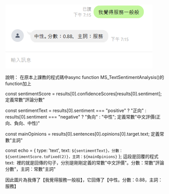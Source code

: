 ![Alt text](我覺得服務一般般.png)

說明：
在原本上課教的程式碼中async function MS_TextSentimentAnalysis()的function加上

const sentimentScore = results[0].confidenceScores[results[0].sentiment];
定義常數"評論分數"

const sentimentText = results[0].sentiment === "positive" ? "正向" :
                      results[0].sentiment === "negative" ? "負向" :
                      "中性";
定義常數"中文評價(正向、負向、中性)"
    
const mainOpinions = results[0].sentences[0].opinions[0].target.text;
定義常數"主詞"

const echo = {
    type: 'text',
    text: `${sentimentText}。分數：${sentimentScore.toFixed(2)}，主詞：${mainOpinions}`
};
這段是回覆的程式
text:` `裡的就是回傳的句子，分別是剛剛定義的常數"中文評價"。分數：常數"評論分數"，主詞：常數"主詞"
    
    
因此圖片為我傳了【我覺得服務一般般】，它回傳了【中性。分數：0.88，主詞：服務】

